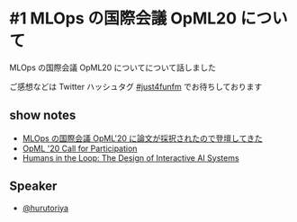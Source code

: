 # #1 MLOps の国際会議 OpML20 について

MLOps の国際会議 OpML20 についてについて話しました

ご感想などは Twitter ハッシュタグ [#just4funfm](https://twitter.com/hashtag/just4funfm?src=hashtag_click&f=live) でお待ちしております

## show notes
- [MLOps の国際会議 OpML'20 に論文が採択されたので登壇してきた](https://shunyaueta.com/posts/2020-09-06/)
- [OpML '20 Call for Participation](https://www.usenix.org/conference/opml20/call-for-participation)
- [Humans in the Loop: The Design of Interactive AI Systems](https://hai.stanford.edu/blog/humans-loop-design-interactive-ai-systems)

## Speaker
- [@hurutoriya](https://twitter.com/hurutoriya)
